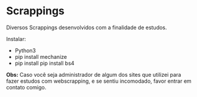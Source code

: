 # Scrappings
Diversos Scrappings desenvolvidos com a finalidade de estudos.

Instalar:

- Python3
- pip install mechanize
- pip install pip install bs4

<b>Obs:</b> Caso você seja administrador de algum dos sites que utilizei para fazer estudos com webscrapping, e se sentiu incomodado, favor entrar em contato comigo.

